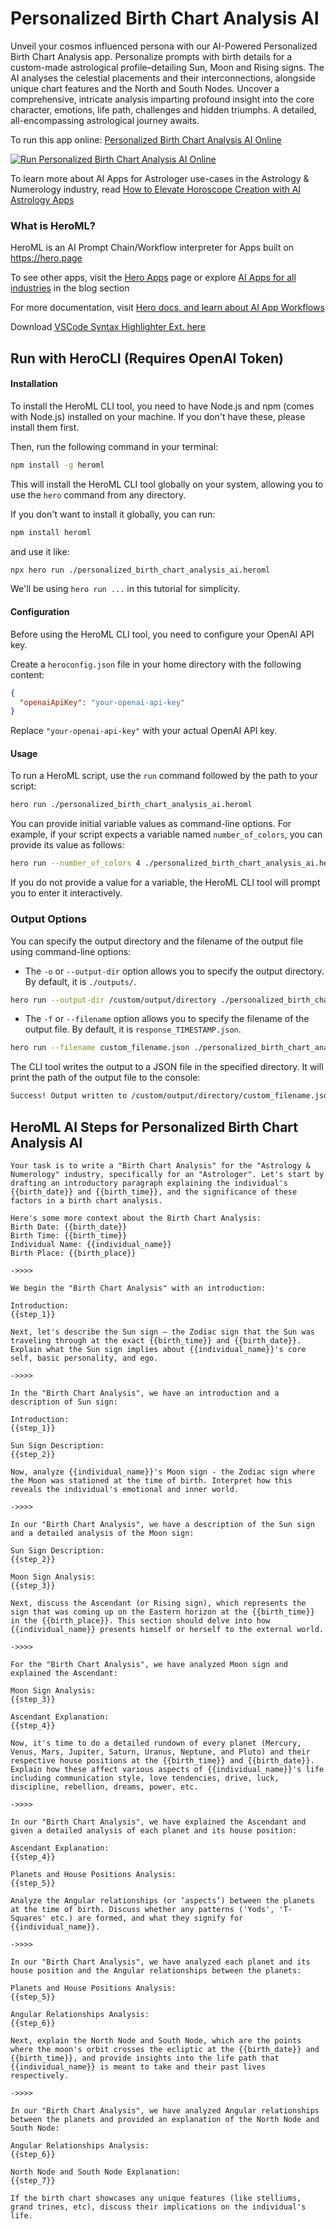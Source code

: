 # Personalized Birth Chart Analysis AI

Unveil your cosmos influenced persona with our AI-Powered Personalized Birth Chart Analysis app. Personalize prompts with birth details for a custom-made astrological profile–detailing Sun, Moon and Rising signs. The AI analyses the celestial placements and their interconnections, alongside unique chart features and the North and South Nodes. Uncover a comprehensive, intricate analysis imparting profound insight into the core character, emotions, life path, challenges and hidden triumphs. A detailed, all-encompassing astrological journey awaits.

To run this app online: [Personalized Birth Chart Analysis AI Online](https://hero.page/app/personalized-birth-chart-analysis-ai-ai-powered-custom-astrology-profile/oiYYaXyKUN6r3ZFeyAOE)

[![Run Personalized Birth Chart Analysis AI Online](/assets/run.svg)](https://hero.page/app/personalized-birth-chart-analysis-ai-ai-powered-custom-astrology-profile/oiYYaXyKUN6r3ZFeyAOE)

To learn more about AI Apps for Astrologer use-cases in the Astrology & Numerology industry, read [How to Elevate Horoscope Creation with AI Astrology Apps](https://hero.page/blog/ai/astrology-and-numerology/how-to-elevate-horoscope-creation-with-ai-astrology-apps/170739)

### What is HeroML?
HeroML is an AI Prompt Chain/Workflow interpreter for Apps built on https://hero.page 

To see other apps, visit the [Hero Apps](https://hero.page/apps) page or explore [AI Apps for all industries](https://hero.page/blog) in the blog section

For more documentation, visit [Hero docs, and learn about AI App Workflows](https://hero.page/tutorials/introduction-to-heroml)

Download [VSCode Syntax Highlighter Ext. here](https://marketplace.visualstudio.com/items?itemName=hero-page.heroml)

## Run with HeroCLI (Requires OpenAI Token)

#### Installation

To install the HeroML CLI tool, you need to have Node.js and npm (comes with Node.js) installed on your machine. If you don't have these, please install them first. 

Then, run the following command in your terminal:

```bash
npm install -g heroml
```

This will install the HeroML CLI tool globally on your system, allowing you to use the `hero` command from any directory.

If you don't want to install it globally, you can run:

```bash
npm install heroml
```

and use it like:

```bash
npx hero run ./personalized_birth_chart_analysis_ai.heroml
```

We'll be using `hero run ...` in this tutorial for simplicity.

#### Configuration

Before using the HeroML CLI tool, you need to configure your OpenAI API key. 

Create a `heroconfig.json` file in your home directory with the following content:

```json
{
  "openaiApiKey": "your-openai-api-key"
}
```

Replace `"your-openai-api-key"` with your actual OpenAI API key.

#### Usage

To run a HeroML script, use the `run` command followed by the path to your script:

```bash
hero run ./personalized_birth_chart_analysis_ai.heroml
```

You can provide initial variable values as command-line options. For example, if your script expects a variable named `number_of_colors`, you can provide its value as follows:

```bash
hero run --number_of_colors 4 ./personalized_birth_chart_analysis_ai.heroml
```

If you do not provide a value for a variable, the HeroML CLI tool will prompt you to enter it interactively.

### Output Options

You can specify the output directory and the filename of the output file using command-line options:

- The `-o` or `--output-dir` option allows you to specify the output directory. By default, it is `./outputs/`.

```bash
hero run --output-dir /custom/output/directory ./personalized_birth_chart_analysis_ai.heroml
```

- The `-f` or `--filename` option allows you to specify the filename of the output file. By default, it is `response_TIMESTAMP.json`.

```bash
hero run --filename custom_filename.json ./personalized_birth_chart_analysis_ai.heroml
```

The CLI tool writes the output to a JSON file in the specified directory. It will print the path of the output file to the console:

```bash
Success! Output written to /custom/output/directory/custom_filename.json
```


## HeroML AI Steps for Personalized Birth Chart Analysis AI
```
Your task is to write a "Birth Chart Analysis" for the "Astrology & Numerology" industry, specifically for an "Astrologer". Let's start by drafting an introductory paragraph explaining the individual's {{birth_date}} and {{birth_time}}, and the significance of these factors in a birth chart analysis.

Here's some more context about the Birth Chart Analysis:
Birth Date: {{birth_date}}
Birth Time: {{birth_time}}
Individual Name: {{individual_name}}
Birth Place: {{birth_place}}

->>>>

We begin the "Birth Chart Analysis" with an introduction:

Introduction:
{{step_1}}

Next, let's describe the Sun sign – the Zodiac sign that the Sun was traveling through at the exact {{birth_time}} and {{birth_date}}. Explain what the Sun sign implies about {{individual_name}}'s core self, basic personality, and ego.

->>>>

In the "Birth Chart Analysis", we have an introduction and a description of Sun sign:

Introduction:
{{step_1}}

Sun Sign Description:
{{step_2}}

Now, analyze {{individual_name}}'s Moon sign - the Zodiac sign where the Moon was stationed at the time of birth. Interpret how this reveals the individual's emotional and inner world.

->>>>

In our "Birth Chart Analysis", we have a description of the Sun sign and a detailed analysis of the Moon sign:

Sun Sign Description:
{{step_2}}

Moon Sign Analysis:
{{step_3}}

Next, discuss the Ascendant (or Rising sign), which represents the sign that was coming up on the Eastern horizon at the {{birth_time}} in the {{birth_place}}. This section should delve into how {{individual_name}} presents himself or herself to the external world.

->>>>

For the "Birth Chart Analysis", we have analyzed Moon sign and explained the Ascendant:

Moon Sign Analysis:
{{step_3}}

Ascendant Explanation:
{{step_4}}

Now, it's time to do a detailed rundown of every planet (Mercury, Venus, Mars, Jupiter, Saturn, Uranus, Neptune, and Pluto) and their respective house positions at the {{birth_time}} and {{birth_date}}. Explain how these affect various aspects of {{individual_name}}'s life including communication style, love tendencies, drive, luck, discipline, rebellion, dreams, power, etc.

->>>>

In our "Birth Chart Analysis", we have explained the Ascendant and given a detailed analysis of each planet and its house position:

Ascendant Explanation:
{{step_4}}

Planets and House Positions Analysis:
{{step_5}}

Analyze the Angular relationships (or ‘aspects’) between the planets at the time of birth. Discuss whether any patterns ('Yods', 'T-Squares' etc.) are formed, and what they signify for {{individual_name}}.

->>>>

In our "Birth Chart Analysis", we have analyzed each planet and its house position and the Angular relationships between the planets:

Planets and House Positions Analysis:
{{step_5}}

Angular Relationships Analysis:
{{step_6}}

Next, explain the North Node and South Node, which are the points where the moon's orbit crosses the ecliptic at the {{birth_date}} and {{birth_time}}, and provide insights into the life path that {{individual_name}} is meant to take and their past lives respectively.

->>>>

In our "Birth Chart Analysis", we have analyzed Angular relationships between the planets and provided an explanation of the North Node and South Node:

Angular Relationships Analysis:
{{step_6}}

North Node and South Node Explanation:
{{step_7}}

If the birth chart showcases any unique features (like stelliums, grand trines, etc), discuss their implications on the individual's life.


```

